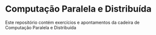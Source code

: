 # Computação Paralela e Distribuída

Este repositório contém exercícios e apontamentos da cadeira de Computação Paralela e Distribuída
